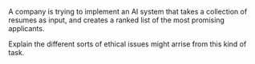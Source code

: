 A company is trying to implement an AI system that
takes a collection of resumes as input, and creates a ranked list of the most promising applicants.

Explain the different sorts of ethical issues might arrise from this kind of task.